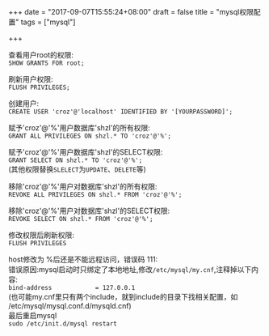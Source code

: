 +++
date = "2017-09-07T15:55:24+08:00"
draft = false
title = "mysql权限配置"
tags = ["mysql"]

+++

查看用户root的权限:   
```SHOW GRANTS FOR root;```   

刷新用户权限:   
```FLUSH PRIVILEGES;```   

创建用户:   
```CREATE USER 'croz'@'localhost' IDENTIFIED BY '[YOURPASSWORD]'; ```   

赋予'croz'@'%'用户数据库'shzl'的所有权限:   
```GRANT ALL PRIVILEGES ON shzl.* TO 'croz'@'%';```   

赋予'croz'@'%'用户数据库'shzl'的SELECT权限:   
```GRANT SELECT ON shzl.* TO 'croz'@'%';```   
(其他权限替换```SLELECT```为```UPDATE```、```DELETE```等)    

移除'croz'@'%'用户对数据库'shzl'的所有权限:   
```REVOKE ALL PRIVILEGES ON shzl.* FROM 'croz'@'%';```   

移除'croz'@'%'用户对数据库'shzl'的SELECT权限:   
```REVOKE SELECT ON shzl.* FROM 'croz'@'%';```   

修改权限后刷新权限:   
```FLUSH PRIVILEGES```


host修改为 %后还是不能远程访问，错误码 111:     
错误原因:mysql启动时只绑定了本地地址,修改```/etc/mysql/my.cnf```,注释掉以下内容:   
```bind-address            = 127.0.0.1```   
(也可能my.cnf里只有两个include，就到include的目录下找相关配置，如 /etc/mysql/mysql.conf.d/mysqld.cnf)   
最后重启mysql   
```sudo /etc/init.d/mysql restart```